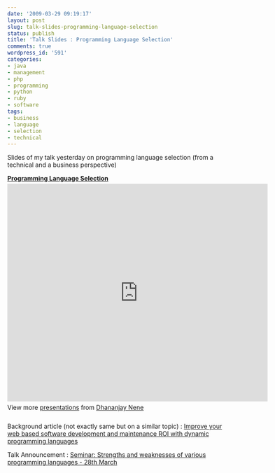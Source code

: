 ```yaml
---
date: '2009-03-29 09:19:17'
layout: post
slug: talk-slides-programming-language-selection
status: publish
title: 'Talk Slides : Programming Language Selection'
comments: true
wordpress_id: '591'
categories:
- java
- management
- php
- programming
- python
- ruby
- software
tags:
- business
- language
- selection
- technical
---
```


Slides of my talk yesterday on programming language selection (from a technical and a business perspective)


<div style="width:595px" id="__ss_1215885"> <strong style="display:block;margin:12px 0 4px"><a href="http://www.slideshare.net/dnene/programming-language-selection" title="Programming Language Selection" target="_blank">Programming Language Selection</a></strong> <iframe src="http://www.slideshare.net/slideshow/embed_code/1215885" width="595" height="497" frameborder="0" marginwidth="0" marginheight="0" scrolling="no"></iframe> <div style="padding:5px 0 12px"> View more <a href="http://www.slideshare.net/" target="_blank">presentations</a> from <a href="http://www.slideshare.net/dnene" target="_blank">Dhananjay Nene</a> </div> </div>


Background article (not exactly same but on a similar topic) : [Improve your web based software development and maintenance ROI with dynamic programming languages](http://punetech.com/improve-your-web-based-software-development-and-maintenance-roi-with-dynamic-programming-languages/)  

Talk Announcement : [Seminar: Strengths and weaknesses of various programming languages - 28th March](http://punetech.com/seminar-strengths-and-weaknesses-of-various-programming-languages-28th-march/)
